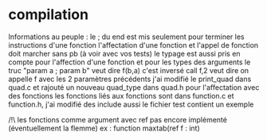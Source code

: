 # compilation
Informations au peuple :
le ; du end est mis seulement pour terminer les instructions d'une fonction
l'affectation d'une fonction et l'appel de fonction doit marcher sans pb (à voir avec vos tests)
le typage est aussi pris en compte pour l'affection d'une fonction et pour les types des arguments
le truc "param a ; param b" veut dire f(b,a) c'est inversé
call f,2 veut dire on appelle f avec les 2 paramètres précédents
j'ai modifié le print\_quad dans quad.c et rajouté un nouveau quad_type dans quad.h pour l'affectation avec des fonctions
les fonctions liés aux fonctions sont dans function.c et function.h, j'ai modifié des include aussi
le fichier test contient un exemple

/!\ les fonctions comme argument avec ref pas encore implémenté (éventuellement la flemme)
ex : function maxtab(ref f : int)
